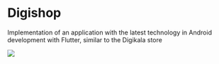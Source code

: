 # Digishop
Implementation of an application with the latest technology in Android development with Flutter, similar to the Digikala store


![](https://github.com/EstakiDev/Digishop/blob/main/Untitled%20design.gif)
